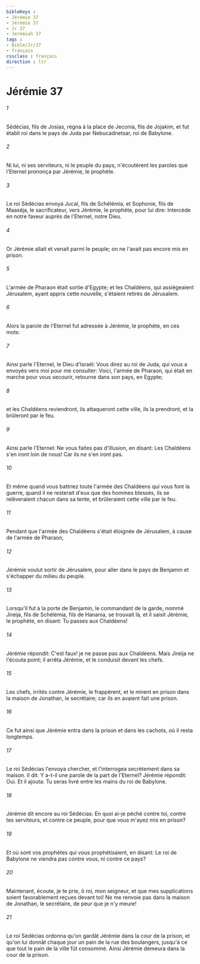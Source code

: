 ```yaml
---
bibleKeys : 
- Jérémie 37
- Jérémie 37
- Jr 37
- Jeremiah 37
tags : 
- Bible/Jr/37
- français
cssclass : français
direction : ltr
---
```


# Jérémie 37

###### 1
Sédécias, fils de Josias, régna à la place de Jeconia, fils de Jojakim, et fut établi roi dans le pays de Juda par Nebucadnetsar, roi de Babylone.
###### 2
Ni lui, ni ses serviteurs, ni le peuple du pays, n'écoutèrent les paroles que l'Eternel prononça par Jérémie, le prophète.
###### 3
Le roi Sédécias envoya Jucal, fils de Schélémia, et Sophonie, fils de Maaséja, le sacrificateur, vers Jérémie, le prophète, pour lui dire: Intercède en notre faveur auprès de l'Eternel, notre Dieu.
###### 4
Or Jérémie allait et venait parmi le peuple; on ne l'avait pas encore mis en prison.
###### 5
L'armée de Pharaon était sortie d'Egypte; et les Chaldéens, qui assiégeaient Jérusalem, ayant appris cette nouvelle, s'étaient retirés de Jérusalem.
###### 6
Alors la parole de l'Eternel fut adressée à Jérémie, le prophète, en ces mots:
###### 7
Ainsi parle l'Eternel, le Dieu d'Israël: Vous direz au roi de Juda, qui vous a envoyés vers moi pour me consulter: Voici, l'armée de Pharaon, qui était en marche pour vous secourir, retourne dans son pays, en Egypte;
###### 8
et les Chaldéens reviendront, ils attaqueront cette ville, ils la prendront, et la brûleront par le feu.
###### 9
Ainsi parle l'Eternel: Ne vous faites pas d'illusion, en disant: Les Chaldéens s'en iront loin de nous! Car ils ne s'en iront pas.
###### 10
Et même quand vous battriez toute l'armée des Chaldéens qui vous font la guerre, quand il ne resterait d'eux que des hommes blessés, ils se relèveraient chacun dans sa tente, et brûleraient cette ville par le feu.
###### 11
Pendant que l'armée des Chaldéens s'était éloignée de Jérusalem, à cause de l'armée de Pharaon,
###### 12
Jérémie voulut sortir de Jérusalem, pour aller dans le pays de Benjamin et s'échapper du milieu du peuple.
###### 13
Lorsqu'il fut à la porte de Benjamin, le commandant de la garde, nommé Jireija, fils de Schélémia, fils de Hanania, se trouvait là, et il saisit Jérémie, le prophète, en disant: Tu passes aux Chaldéens!
###### 14
Jérémie répondit: C'est faux! je ne passe pas aux Chaldéens. Mais Jireija ne l'écouta point; il arrêta Jérémie, et le conduisit devant les chefs.
###### 15
Les chefs, irrités contre Jérémie, le frappèrent, et le mirent en prison dans la maison de Jonathan, le secrétaire; car ils en avaient fait une prison.
###### 16
Ce fut ainsi que Jérémie entra dans la prison et dans les cachots, où il resta longtemps.
###### 17
Le roi Sédécias l'envoya chercher, et l'interrogea secrètement dans sa maison. Il dit: Y a-t-il une parole de la part de l'Eternel? Jérémie répondit: Oui. Et il ajouta: Tu seras livré entre les mains du roi de Babylone.
###### 18
Jérémie dit encore au roi Sédécias: En quoi ai-je péché contre toi, contre tes serviteurs, et contre ce peuple, pour que vous m'ayez mis en prison?
###### 19
Et où sont vos prophètes qui vous prophétisaient, en disant: Le roi de Babylone ne viendra pas contre vous, ni contre ce pays?
###### 20
Maintenant, écoute, je te prie, ô roi, mon seigneur, et que mes supplications soient favorablement reçues devant toi! Ne me renvoie pas dans la maison de Jonathan, le secrétaire, de peur que je n'y meure!
###### 21
Le roi Sédécias ordonna qu'on gardât Jérémie dans la cour de la prison, et qu'on lui donnât chaque jour un pain de la rue des boulangers, jusqu'à ce que tout le pain de la ville fût consommé. Ainsi Jérémie demeura dans la cour de la prison.
